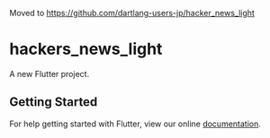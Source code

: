 Moved to https://github.com/dartlang-users-jp/hacker_news_light

# hackers_news_light

A new Flutter project.

## Getting Started

For help getting started with Flutter, view our online
[documentation](https://flutter.io/).
